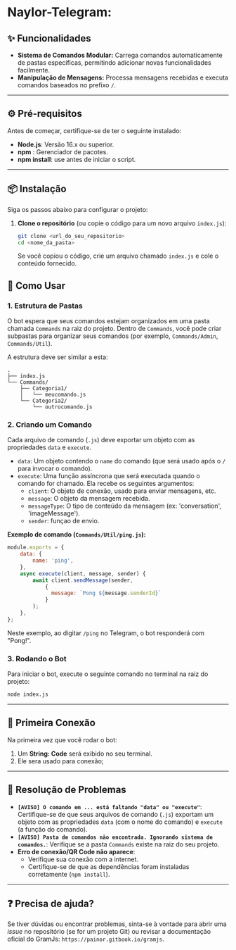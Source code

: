 # Naylor-Telegram:

## ✨ Funcionalidades

* **Sistema de Comandos Modular:** Carrega comandos automaticamente de pastas específicas, permitindo adicionar novas funcionalidades facilmente.
* **Manipulação de Mensagens:** Processa mensagens recebidas e executa comandos baseados no prefixo `/`.

---

## ⚙️ Pré-requisitos

Antes de começar, certifique-se de ter o seguinte instalado:

* **Node.js**: Versão 16.x ou superior.
* **npm** : Gerenciador de pacotes.
* **npm install**: use antes de iniciar o script. 
---

## 📦 Instalação

Siga os passos abaixo para configurar o projeto:

1.  **Clone o repositório** (ou copie o código para um novo arquivo `index.js`):

    ```bash
    git clone <url_do_seu_repositorio>
    cd <nome_da_pasta>
    ```

    Se você copiou o código, crie um arquivo chamado `index.js` e cole o conteúdo fornecido.


## 🚀 Como Usar

### 1. Estrutura de Pastas

O bot espera que seus comandos estejam organizados em uma pasta chamada `Commands` na raiz do projeto. Dentro de `Commands`, você pode criar subpastas para organizar seus comandos (por exemplo, `Commands/Admin`, `Commands/Util`).

A estrutura deve ser similar a esta:

```
.
├── index.js
└── Commands/
    ├── Categoria1/
    │   └── meucomando.js
    └── Categoria2/
        └── outrocomando.js
```

### 2. Criando um Comando

Cada arquivo de comando (`.js`) deve exportar um objeto com as propriedades `data` e `execute`.

* `data`: Um objeto contendo o `name` do comando (que será usado após o `/` para invocar o comando).
* `execute`: Uma função assíncrona que será executada quando o comando for chamado. Ela recebe os seguintes argumentos:
    * `client`: O objeto de conexão, usado para enviar mensagens, etc.
    * `message`: O objeto da mensagem recebida.
    * `messageType`: O tipo de conteúdo da mensagem (ex: 'conversation', 'imageMessage').
    * `sender`: funçao de envio.

**Exemplo de comando (`Commands/Util/ping.js`):**

```javascript
module.exports = {
    data: {
        name: 'ping',
    },
    async execute(client, message, sender) {
        await client.sendMessage(sender, 
            {
              message: `Pong ${message.senderId}`
            }
        );
    },
};
```

Neste exemplo, ao digitar `/ping` no Telegram, o bot responderá com "Pong!".

### 3. Rodando o Bot

Para iniciar o bot, execute o seguinte comando no terminal na raiz do projeto:

```bash
node index.js
```

---

## 🤝 Primeira Conexão

Na primeira vez que você rodar o bot:

1.  Um **String: Code** será exibido no seu terminal.
2.  Ele sera usado para conexão;

---

## 🚨 Resolução de Problemas

* **`[AVISO] O comando em ... está faltando "data" ou "execute"`**: Certifique-se de que seus arquivos de comando (`.js`) exportam um objeto com as propriedades `data` (com o nome do comando) e `execute` (a função do comando).
* **`[AVISO] Pasta de comandos não encontrada. Ignorando sistema de comandos.`**: Verifique se a pasta `Commands` existe na raiz do seu projeto.
* **Erro de conexão/QR Code não aparece**:
    * Verifique sua conexão com a internet.
    * Certifique-se de que as dependências foram instaladas corretamente (`npm install`).

---

## ❓ Precisa de ajuda?

Se tiver dúvidas ou encontrar problemas, sinta-se à vontade para abrir uma *issue* no repositório (se for um projeto Git) ou revisar a documentação oficial do GramJs: `https://painor.gitbook.io/gramjs`.